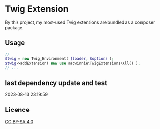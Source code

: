 # Twig Extension

By this project, my most-used Twig extensions are bundled as a composer package.

## Usage

```php
// ...
$twig = new Twig_Environment( $loader, $options );
$twig->addExtension( new use macwinnie\TwigExtensions\All() );
// ...
```

## last dependency update and test

2023-08-13 23:19:59

## Licence

[CC BY-SA 4.0](https://creativecommons.org/licenses/by-sa/4.0/deed.en)
